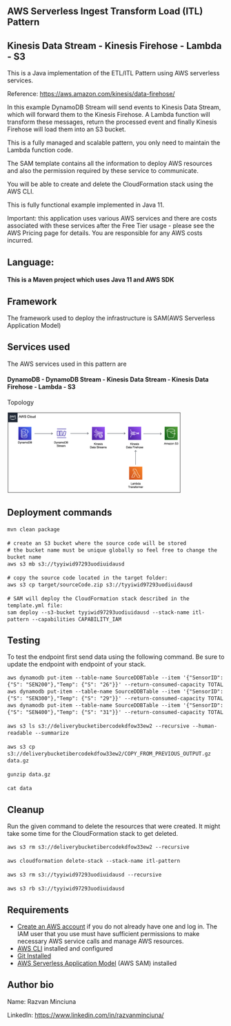 ## AWS Serverless Ingest Transform Load (ITL) Pattern
## Kinesis Data Stream - Kinesis Firehose - Lambda - S3

This is a Java implementation of the ETL/ITL Pattern using AWS serverless services.

Reference: https://aws.amazon.com/kinesis/data-firehose/

In this example DynamoDB Stream will send events to Kinesis Data Stream, which will forward them to the Kinesis Firehose.
A Lambda function will transform these messages, return the processed event and finally Kinesis Firehose will load them into an S3 bucket.

This is a fully managed and scalable pattern, you only need to maintain the Lambda function code.

The SAM template contains all the information to deploy AWS resources and also the permission required by these service to communicate.

You will be able to create and delete the CloudFormation stack using the AWS CLI.

This is fully functional example implemented in Java 11.

Important: this application uses various AWS services and there are costs associated with these services after the Free Tier usage - please see the AWS Pricing page for details. You are responsible for any AWS costs incurred.

## Language:
#### This is a Maven project which uses Java 11 and AWS SDK

## Framework

The framework used to deploy the infrastructure is SAM(AWS Serverless Application Model)

## Services used

The AWS services used in this pattern are
#### DynamoDB - DynamoDB Stream - Kinesis Data Stream - Kinesis Data Firehose - Lambda - S3

Topology

<img src="topology.png" alt="topology" width="80%"/>

## Deployment commands

````
mvn clean package

# create an S3 bucket where the source code will be stored
# the bucket name must be unique globally so feel free to change the bucket name
aws s3 mb s3://tyyiwid97293uodiuidausd

# copy the source code located in the target folder:
aws s3 cp target/sourceCode.zip s3://tyyiwid97293uodiuidausd

# SAM will deploy the CloudFormation stack described in the template.yml file:
sam deploy --s3-bucket tyyiwid97293uodiuidausd --stack-name itl-pattern --capabilities CAPABILITY_IAM

````

## Testing

To test the endpoint first send data using the following command. Be sure to update the endpoint with endpoint of your stack.

```
aws dynamodb put-item --table-name SourceDDBTable --item '{"SensorID": {"S": "SEN200"},"Temp": {"S": "26"}}' --return-consumed-capacity TOTAL
aws dynamodb put-item --table-name SourceDDBTable --item '{"SensorID": {"S": "SEN300"},"Temp": {"S": "29"}}' --return-consumed-capacity TOTAL
aws dynamodb put-item --table-name SourceDDBTable --item '{"SensorID": {"S": "SEN400"},"Temp": {"S": "31"}}' --return-consumed-capacity TOTAL

aws s3 ls s3://deliverybucketibercodekdfow33ew2 --recursive --human-readable --summarize

aws s3 cp s3://deliverybucketibercodekdfow33ew2/COPY_FROM_PREVIOUS_OUTPUT.gz data.gz

gunzip data.gz

cat data
```

## Cleanup

Run the given command to delete the resources that were created. It might take some time for the CloudFormation stack to get deleted.
```
aws s3 rm s3://deliverybucketibercodekdfow33ew2 --recursive

aws cloudformation delete-stack --stack-name itl-pattern

aws s3 rm s3://tyyiwid97293uodiuidausd --recursive

aws s3 rb s3://tyyiwid97293uodiuidausd
```

## Requirements

* [Create an AWS account](https://portal.aws.amazon.com/gp/aws/developer/registration/index.html) if you do not already have one and log in. The IAM user that you use must have sufficient permissions to make necessary AWS service calls and manage AWS resources.
* [AWS CLI](https://docs.aws.amazon.com/cli/latest/userguide/install-cliv2.html) installed and configured
* [Git Installed](https://git-scm.com/book/en/v2/Getting-Started-Installing-Git)
* [AWS Serverless Application Model](https://docs.aws.amazon.com/serverless-application-model/latest/developerguide/serverless-sam-cli-install.html) (AWS SAM) installed


## Author bio
Name: Razvan Minciuna

LinkedIn: https://www.linkedin.com/in/razvanminciuna/

